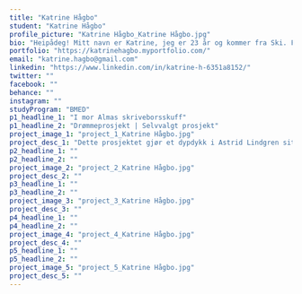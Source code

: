 ```yaml
---
title: "Katrine Hågbo"
student: "Katrine Hågbo"
profile_picture: "Katrine Hågbo_Katrine Hågbo.jpg"
bio: "Heipådeg! Mitt navn er Katrine, jeg er 23 år og kommer fra Ski. Fra jeg var liten har jeg likt å være kreativ. På videregående tok jeg formgivningsfag, og takket være en flink vikar, touchet vi såvidt innom grafisk design. Det å utfolde seg kreativt digitalt var annerledes enn det jeg tidligere hadde gjort, så da jeg skulle finne ut hva jeg ville studere havnet derfor grafisk design ved NTNU i Gjøvik på toppen av listen. I løpet av disse tre årene har vi vært innom utrolig mye forskjellig, både utfordrende og lærerikt, og vi har fått et innblikk i det brede spektret av det som er grafisk design. Med bacheloren snart i lomma blir det spennende å se hvor veien fører meg videre."
portfolio: "https://katrinehagbo.myportfolio.com/"
email: "katrine.hagbo@gmail.com"
linkedin: "https://www.linkedin.com/in/katrine-h-6351a8152/"
twitter: ""
facebook: ""
behance: ""
instagram: ""
studyProgram: "BMED"
p1_headline_1: "I mor Almas skriveborsskuff"
p1_headline_2: "Drømmeprosjekt | Selvvalgt prosjekt"
project_image_1: "project_1_Katrine Hågbo.jpg"
project_desc_1: "Dette prosjektet gjør et dypdykk i Astrid Lindgren sitt univers med utgangspunkt i historien om Emil i Lønneberget. Her har jeg hentet ut elementer fra originalfortellingene og tatt det med inn i vår verden. Dette er tenkt som et samleverk med alt som moren Alma har tatt vare på i skrivebordsskuffen sammen med de blå bøkene med Emils rampestreker. Med noe som kan oppleves som håndfaste førstehåndberetninger er dette for nostalgiske voksne, og for å bringe foreldre og barn sammen når de leser historiene om Emil."
p2_headline_1: ""
p2_headline_2: ""
project_image_2: "project_2_Katrine Hågbo.jpg"
project_desc_2: ""
p3_headline_1: ""
p3_headline_2: ""
project_image_3: "project_3_Katrine Hågbo.jpg"
project_desc_3: ""
p4_headline_1: ""
p4_headline_2: ""
project_image_4: "project_4_Katrine Hågbo.jpg"
project_desc_4: ""
p5_headline_1: ""
p5_headline_2: ""
project_image_5: "project_5_Katrine Hågbo.jpg"
project_desc_5: ""
---
```


